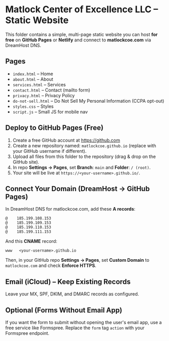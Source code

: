
# Matlock Center of Excellence LLC – Static Website

This folder contains a simple, multi-page static website you can host **for free** on **GitHub Pages** or **Netlify** and connect to **matlockcoe.com** via DreamHost DNS.

## Pages
- `index.html` – Home
- `about.html` – About
- `services.html` – Services
- `contact.html` – Contact (mailto form)
- `privacy.html` – Privacy Policy
- `do-not-sell.html` – Do Not Sell My Personal Information (CCPA opt-out)
- `styles.css` – Styles
- `script.js` – Small JS for mobile nav
  
## Deploy to GitHub Pages (Free)
1. Create a free GitHub account at https://github.com
2. Create a new repository named: `matlockcoe.github.io` (replace with your GitHub username if different).
3. Upload all files from this folder to the repository (drag & drop on the GitHub site).
4. In repo **Settings → Pages**, set **Branch**: `main` and **Folder**: `/ (root)`.
5. Your site will be live at `https://<your-username>.github.io/`.

## Connect Your Domain (DreamHost → GitHub Pages)
In DreamHost DNS for matlockcoe.com, add these **A records**:
```
@    185.199.108.153
@    185.199.109.153
@    185.199.110.153
@    185.199.111.153
```
And this **CNAME** record:
```
www   <your-username>.github.io
```

Then, in your GitHub repo **Settings → Pages**, set **Custom Domain** to `matlockcoe.com` and check **Enforce HTTPS**.

## Email (iCloud) – Keep Existing Records
Leave your MX, SPF, DKIM, and DMARC records as configured.

## Optional (Forms Without Email App)
If you want the form to submit without opening the user's email app, use a free service like Formspree. Replace the `form` tag `action` with your Formspree endpoint.
